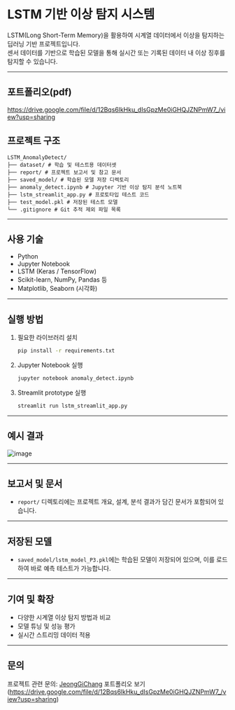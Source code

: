 # LSTM 기반 이상 탐지 시스템

LSTM(Long Short-Term Memory)을 활용하여 시계열 데이터에서 이상을 탐지하는 딥러닝 기반 프로젝트입니다.  
센서 데이터를 기반으로 학습된 모델을 통해 실시간 또는 기록된 데이터 내 이상 징후를 탐지할 수 있습니다.

---
## 포트폴리오(pdf)

https://drive.google.com/file/d/12Bqs6lkHku_dIsGpzMe0iGHQJZNPmW7_/view?usp=sharing

##  프로젝트 구조

```
LSTM_AnomalyDetect/
├── dataset/ # 학습 및 테스트용 데이터셋
├── report/ # 프로젝트 보고서 및 참고 문서
├── saved_model/ # 학습된 모델 저장 디렉토리
├── anomaly_detect.ipynb # Jupyter 기반 이상 탐지 분석 노트북
├── lstm_streamlit_app.py # 프로토타입 테스트 코드
├── test_model.pkl # 저장된 테스트 모델
└── .gitignore # Git 추적 제외 파일 목록
```
---

## 사용 기술

- Python
- Jupyter Notebook
- LSTM (Keras / TensorFlow)
- Scikit-learn, NumPy, Pandas 등
- Matplotlib, Seaborn (시각화)

---

## 실행 방법

1. 필요한 라이브러리 설치
    ```bash
    pip install -r requirements.txt
    ```

2. Jupyter Notebook 실행
    ```bash
    jupyter notebook anomaly_detect.ipynb
    ```

3. Streamlit prototype 실행
    ```bash
    streamlit run lstm_streamlit_app.py
    ```


---

## 예시 결과

![image](https://github.com/user-attachments/assets/c94dcf1b-a8ff-4e3f-8f65-0478c41e623b)


---

## 보고서 및 문서

- `report/` 디렉토리에는 프로젝트 개요, 설계, 분석 결과가 담긴 문서가 포함되어 있습니다.

---

## 저장된 모델

- `saved_model/lstm_model_P3.pkl`에는 학습된 모델이 저장되어 있으며,
  이를 로드하여 바로 예측 테스트가 가능합니다.

---

## 기여 및 확장

- 다양한 시계열 이상 탐지 방법과 비교
- 모델 튜닝 및 성능 평가
- 실시간 스트리밍 데이터 적용

---

## 문의

프로젝트 관련 문의: [JeongGiChang](https://github.com/JeongGiChang)
포트폴리오 보기 (https://drive.google.com/file/d/12Bqs6lkHku_dIsGpzMe0iGHQJZNPmW7_/view?usp=sharing)
